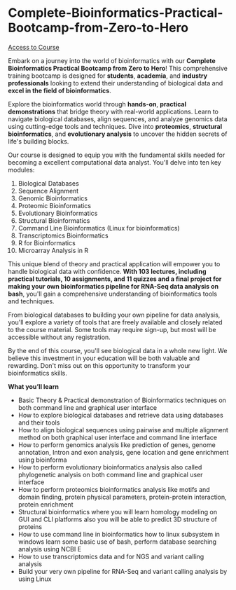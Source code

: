 # Complete-Bioinformatics-Practical-Bootcamp-from-Zero-to-Hero

[Access to Course](https://www.udemy.com/course/complete-bioinformatics-practical-bootcamp-from-zero-to-hero/)

Embark on a journey into the world of bioinformatics with our **Complete Bioinformatics Practical Bootcamp from Zero to Hero**! This comprehensive training bootcamp is designed for **students**, **academia**, and **industry professionals** looking to extend their understanding of biological data and **excel in the field of bioinformatics**.

Explore the bioinformatics world through **hands-on**, **practical demonstrations** that bridge theory with real-world applications. Learn to navigate biological databases, align sequences, and analyze genomics data using cutting-edge tools and techniques. Dive into **proteomics**, **structural bioinformatics**, and **evolutionary analysis** to uncover the hidden secrets of life's building blocks.

Our course is designed to equip you with the fundamental skills needed for becoming a excellent computational data analyst. You'll delve into ten key modules:

1. Biological Databases
2. Sequence Alignment
3. Genomic Bioinformatics
4. Proteomic Bioinformatics
5. Evolutionary Bioinformatics
6. Structural Bioinformatics
7. Command Line Bioinformatics (Linux for bioinformatics)
8. Transcriptomics Bioinformatics
9. R for Bioinformatics
10. Microarray Analysis in R

This unique blend of theory and practical application will empower you to handle biological data with confidence. **With 103 lectures, including practical tutorials, 10 assignments, and 11 quizzes and a final project for making your own bioinformatics pipeline for RNA-Seq data analysis on bash**, you'll gain a comprehensive understanding of bioinformatics tools and techniques.

From biological databases to building your own pipeline for data analysis, you'll explore a variety of tools that are freely available and closely related to the course material. Some tools may require sign-up, but most will be accessible without any registration. 

By the end of this course, you'll see biological data in a whole new light. We believe this investment in your education will be both valuable and rewarding. Don't miss out on this opportunity to transform your bioinformatics skills.

**What you’ll learn**
- Basic Theory & Practical demonstration of Bioinformatics techniques on both command line and graphical user interface
- How to explore biological databases and retrieve data using databases and their tools
- How to align biological sequences using pairwise and multiple alignment method on both graphical user interface and command line interface
- How to perform genomics analysis like prediction of genes, genome annotation, Intron and exon analysis, gene location and gene enrichment using bioinforma
- How to perform evolutionary bioinformatics analysis also called phylogenetic analysis on both command line and graphical user interface
- How to perform proteomics bioinformatics analysis like motifs and domain finding, protein physical parameters, protein-protein interaction, protein enrichment
- Structural bioinformatics where you will learn homology modeling on GUI and CLI platforms also you will be able to predict 3D structure of proteins
- How to use command line in bioinformatics how to linux subsystem in windows learn some basic use of bash, perform database searching analysis using NCBI E
- How to use transcriptomics data and for NGS and variant calling analysis
- Build your very own pipeline for RNA-Seq and variant calling analysis by using Linux
